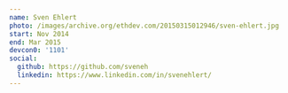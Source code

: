 ```yaml
---
name: Sven Ehlert
photo: /images/archive.org/ethdev.com/20150315012946/sven-ehlert.jpg
start: Nov 2014
end: Mar 2015
devcon0: '1101'
social:
  github: https://github.com/sveneh
  linkedin: https://www.linkedin.com/in/svenehlert/
---
```



